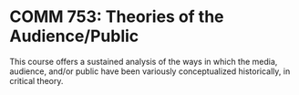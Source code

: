 # COMM 753: Theories of the Audience/Public

This course offers a sustained analysis of the ways in which the media, audience, and/or public have been variously conceptualized historically, in critical theory.